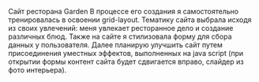 Сайт ресторана Garden
В процессе его создания я самостоятельно тренировалась в освоении grid-layout. Тематику сайта выбрала исходя из своих увлечений: меня увлекает ресторанное дело и создание различных блюд. Также на сайте я стилизовала форму для сбора данных у пользователя. Далее планирую улучшить сайт путем присоединения уместных эффектов, выполненных на java script (при открытии формы контент сайта будет сдвигается вправо, слайдер из фото интерьера).
